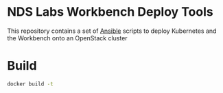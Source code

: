 # NDS Labs Workbench Deploy Tools
This repository contains a set of [Ansible](https://www.ansible.com/) scripts to deploy Kubernetes and the Workbench onto an OpenStack cluster

# Build
```bash
docker build -t 
```
